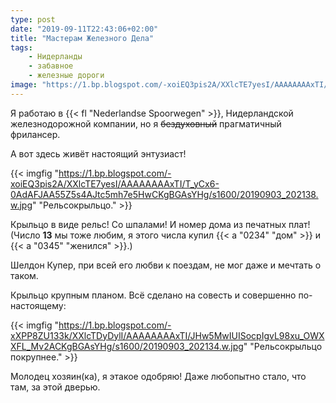 ```yaml
---
type: post
date: "2019-09-11T22:43:06+02:00"
title: "Мастерам Железного Дела"
tags:
    - Нидерланды
    - забавное
    - железные дороги
image: "https://1.bp.blogspot.com/-xoiEQ3pis2A/XXlcTE7yesI/AAAAAAAAxTI/T_yCx6-0AdAFJAA55Z5s4AJtc5mh7e5HwCKgBGAsYHg/s1600/20190903_202138.w.jpg"
---
```


Я работаю в {{< fl "Nederlandse Spoorwegen" >}}, Нидерландской железнодорожной компании, но я ~~бездуховный~~ прагматичный фрилансер.

А вот здесь живёт настоящий энтузиаст!

<!--more-->

{{< imgfig "https://1.bp.blogspot.com/-xoiEQ3pis2A/XXlcTE7yesI/AAAAAAAAxTI/T_yCx6-0AdAFJAA55Z5s4AJtc5mh7e5HwCKgBGAsYHg/s1600/20190903_202138.w.jpg" "Рельсокрыльцо." >}}

Крыльцо в виде рельс! Со шпалами! И номер дома из печатных плат! (Число **13** мы тоже любим, я этого числа купил {{< a "0234" "дом" >}} и {{< a "0345" "женился" >}}.)

Шелдон Купер, при всей его любви к поездам, не мог даже и мечтать о таком.

Крыльцо крупным планом. Всё сделано на совесть и совершенно по-настоящему:

{{< imgfig "https://1.bp.blogspot.com/-xXPP8ZU133k/XXlcTDyDylI/AAAAAAAAxTI/JHw5MwIUISocpIgvL98xu_OWXXFL_Mv2ACKgBGAsYHg/s1600/20190903_202134.w.jpg" "Рельсокрыльцо покрупнее." >}}

Молодец хозяин(ка), я этакое одобряю! Даже любопытно стало, что там, за этой дверью.
